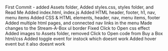 First Commit - added Assets folder, Added styles.css, styles folder, and Read Me
Added index.html, index.js
Added HTML header, footer, h1, nav, menu items
Added CSS & HTML elements, header, nav, menu items, footer
Added multiple html pages, and connected nav links in the menu
Made changes to the Stream-A-Box ul border
Fixed Click to Open css effect
Added images to Assets folder, removed Click to Open code from Buy a Box html/css
Added toggle event for instock which doesnt work
Added hover event but it also doesnt work